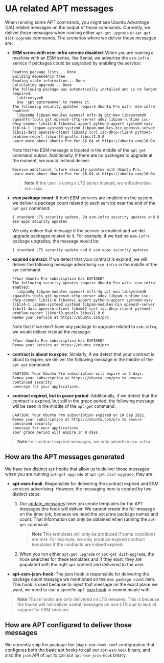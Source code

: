 # UA related APT messages

When running some APT commands, you might see Ubuntu Advantage (UA) related messages on
the output of those commands. Currently, we deliver those messages when
running either `apt-get upgrade` or `apt-get dist-upgrade` commands. The scenarios
where we deliver those messages are:

* **ESM series with esm-infra service disabled**: When you are running a machine
  with an ESM series, like Xenial, we advertise the `esm-infra` service if packages could
  be upgraded by enabling the service:

  ```
  Reading package lists... Done
  Building dependency tree        
  Reading state information... Done
  Calculating upgrade... Done
  The following package was automatically installed and is no longer required:
    libfreetype6
    Use 'apt autoremove' to remove it.
  The following security updates require Ubuntu Pro with 'esm-infra' enabled:
    libpam0g libpam-modules openssl ntfs-3g git-man libsystemd0 squashfs-tools git openssh-sftp-server udev libpam-runtime isc-dhcp-common libx11-6 libudev1 apport python3-apport systemd-sysv liblz4-1 libpam-systemd systemd libpam-modules-bin openssh-server libx11-data openssh-client libxml2 curl isc-dhcp-client python3-problem-report libcurl3-gnutls libssl1.0.0
  Learn more about Ubuntu Pro for 16.04 at https://ubuntu.com/16-04
  ```

  Note that the ESM message is located in the middle of the `apt-get` command output. Additionally,
  if there are no packages to upgrade at the moment, we would instead deliver:

  ```
  Receive additional future security updates with Ubuntu Pro.
  Learn more about Ubuntu Pro for 16.04 at https://ubuntu.com/16-04
  ```

  > **Note**
  > If the user is using a LTS series instead, we will advertise `esm-apps`.

* **esm package count**: If both ESM services are enabled on the system,
  we deliver a package count related to each service near the end of the `apt-get` command:

  ```
  1 standard LTS security update, 29 esm-infra security updates and 8 esm-apps security updates
  ```

  We only deliver that message if the service is enabled and we did upgrade packages related
  to it. For example, if we had no `esm-infra` package upgrades, the message would be:

  ```
  1 standard LTS security update and 8 esm-apps security updates
  ```

* **expired contract**: If we detect that your contract is expired, we will deliver the following
  message advertising `esm-infra` in the middle of the `apt` command:

  ```
  *Your Ubuntu Pro subscription has EXPIRED*
  The following security updates require Ubuntu Pro with 'esm-infra' enabled:
    libpam0g libpam-modules openssl ntfs-3g git-man libsystemd0 squashfs-tools git openssh-sftp-server udev libpam-runtime isc-dhcp-common libx11-6 libudev1 apport python3-apport systemd-sysv liblz4-1 libpam-systemd systemd libpam-modules-bin openssh-server libx11-data openssh-client libxml2 curl isc-dhcp-client python3-problem-report libcurl3-gnutls libssl1.0.0
  Renew your service at https://ubuntu.com/pro
  ```
 
  Note that if we don't have any package to upgrade related to `esm-infra`, we would deliver instead
  the message:

  ```
  *Your Ubuntu Pro subscription has EXPIRED*
  Renew your service at https://ubuntu.com/pro
  ```

* **contract is about to expire**: Similarly, if we detect that your contract is about to expire,
  we deliver the following message in the middle of the `apt-get` command:

  ```
  CAUTION: Your Ubuntu Pro subscription will expire in 2 days.
  Renew your subscription at https://ubuntu.com/pro to ensure continued security
  coverage for your applications.
  ```

* **contract expired, but in grace period**: Additionally, if we detect that the contract is
  expired, but still in the grace period, the following message will be seen in the middle
  of the `apt-get` command:

  ```
  CAUTION: Your Ubuntu Pro subscription expired on 10 Sep 2021.
  Renew your subscription at https://ubuntu.com/pro to ensure continued security
  coverage for your applications.
  Your grace period will expire in 8 days.
  ```

> **Note**
> For contract expired messages, we only advertise `esm-infra`.


## How are the APT messages generated

We have two distinct `apt` hooks that allow us to deliver those messages when you
are running `apt-get upgrade` or `apt-get dist-upgrade`, they are:

* **apt-esm-hook**: Responsible for delivering the contract expired and ESM services
  advertising. However, the messaging here is created by two distinct steps:

  1. Our [update_messages](what_are_the_timer_jobs.md) timer job create templates for
     the APT messages this hook will deliver. We cannot create the full message on the
     timer job, because we need the accurate package names and count. That information
     can only be obtained when running the `apt-get` command.

     > **Note**
     > This templates will only be produced if some conditions are met. For example,
     > we only produce expired contract templates if the contracts are indeed expired.

  2. When you run either `apt-get upgrade` or `apt-get dist-upgrade`, the hook searches
     for these templates and if they exist, they are populated with the right `apt`
     content and delivered to the user.

* **apt-esm-json-hook**: The json hook is responsible for delivering the package count
  message we mentioned on the `esm package count` item. This hook is used because
  to inject that message on the exact place we want, we need to use a specific apt`
  [json hook](https://salsa.debian.org/apt-team/apt/-/blob/main/doc/json-hooks-protocol.md)
  to communicate with.


> **Note**
> Those hooks are only delivered on LTS releases. This is because the hooks will
> not deliver useful messages on non-LTS due to lack of support for ESM services.

## How are APT configured to deliver those messages

We currently ship the package the `20apt-esm-hook.conf` configuration that
configures both the basic apt hooks to call our `apt-esm-hook` binary, and also
the `json` API of `apt` to call our `apt-esm-json-hook` binary.
